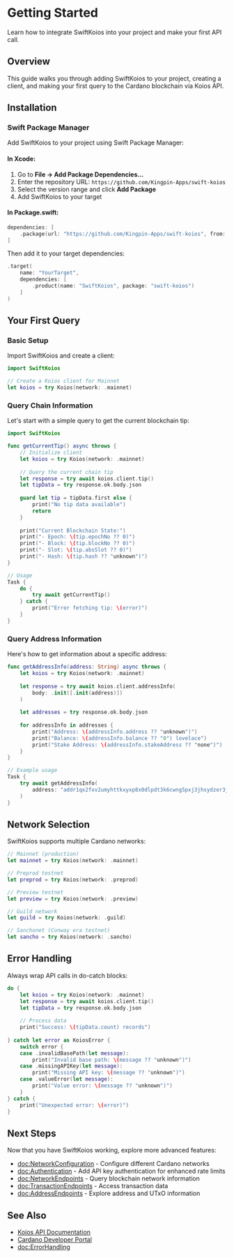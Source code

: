 # Getting Started

Learn how to integrate SwiftKoios into your project and make your first API call.

## Overview

This guide walks you through adding SwiftKoios to your project, creating a client, and making your first query to the Cardano blockchain via Koios API.

## Installation

### Swift Package Manager

Add SwiftKoios to your project using Swift Package Manager:

#### In Xcode:
1. Go to **File → Add Package Dependencies...**
2. Enter the repository URL: `https://github.com/Kingpin-Apps/swift-koios`
3. Select the version range and click **Add Package**
4. Add SwiftKoios to your target

#### In Package.swift:
```swift
dependencies: [
    .package(url: "https://github.com/Kingpin-Apps/swift-koios", from: "1.0.0")
]
```

Then add it to your target dependencies:
```swift
.target(
    name: "YourTarget",
    dependencies: [
        .product(name: "SwiftKoios", package: "swift-koios")
    ]
)
```

## Your First Query

### Basic Setup

Import SwiftKoios and create a client:

```swift
import SwiftKoios

// Create a Koios client for Mainnet
let koios = try Koios(network: .mainnet)
```

### Query Chain Information

Let's start with a simple query to get the current blockchain tip:

```swift
import SwiftKoios

func getCurrentTip() async throws {
    // Initialize client
    let koios = try Koios(network: .mainnet)
    
    // Query the current chain tip
    let response = try await koios.client.tip()
    let tipData = try response.ok.body.json
    
    guard let tip = tipData.first else {
        print("No tip data available")
        return
    }
    
    print("Current Blockchain State:")
    print("- Epoch: \(tip.epochNo ?? 0)")
    print("- Block: \(tip.blockNo ?? 0)")
    print("- Slot: \(tip.absSlot ?? 0)")
    print("- Hash: \(tip.hash ?? "unknown")")
}

// Usage
Task {
    do {
        try await getCurrentTip()
    } catch {
        print("Error fetching tip: \(error)")
    }
}
```

### Query Address Information

Here's how to get information about a specific address:

```swift
func getAddressInfo(address: String) async throws {
    let koios = try Koios(network: .mainnet)
    
    let response = try await koios.client.addressInfo(
        body: .init([.init(address)])
    )
    
    let addresses = try response.ok.body.json
    
    for addressInfo in addresses {
        print("Address: \(addressInfo.address ?? "unknown")")
        print("Balance: \(addressInfo.balance ?? "0") lovelace")
        print("Stake Address: \(addressInfo.stakeAddress ?? "none")")
    }
}

// Example usage
Task {
    try await getAddressInfo(
        address: "addr1qx2fxv2umyhttkxyxp8x0dlpdt3k6cwng5pxj3jhsydzer3jcu5d8ps7zex2k2xt3uqxgjqnnj83ws8lhrn648jjxtwq2ytjqp"
    )
}
```

## Network Selection

SwiftKoios supports multiple Cardano networks:

```swift
// Mainnet (production)
let mainnet = try Koios(network: .mainnet)

// Preprod testnet
let preprod = try Koios(network: .preprod)

// Preview testnet  
let preview = try Koios(network: .preview)

// Guild network
let guild = try Koios(network: .guild)

// Sanchonet (Conway era testnet)
let sancho = try Koios(network: .sancho)
```

## Error Handling

Always wrap API calls in do-catch blocks:

```swift
do {
    let koios = try Koios(network: .mainnet)
    let response = try await koios.client.tip()
    let tipData = try response.ok.body.json
    
    // Process data
    print("Success: \(tipData.count) records")
    
} catch let error as KoiosError {
    switch error {
    case .invalidBasePath(let message):
        print("Invalid base path: \(message ?? "unknown")")
    case .missingAPIKey(let message):
        print("Missing API key: \(message ?? "unknown")")
    case .valueError(let message):
        print("Value error: \(message ?? "unknown")")
    }
} catch {
    print("Unexpected error: \(error)")
}
```

## Next Steps

Now that you have SwiftKoios working, explore more advanced features:

- <doc:NetworkConfiguration> - Configure different Cardano networks
- <doc:Authentication> - Add API key authentication for enhanced rate limits  
- <doc:NetworkEndpoints> - Query blockchain network information
- <doc:TransactionEndpoints> - Access transaction data
- <doc:AddressEndpoints> - Explore address and UTxO information

## See Also

- [Koios API Documentation](https://api.koios.rest/)
- [Cardano Developer Portal](https://developers.cardano.org/)
- <doc:ErrorHandling>